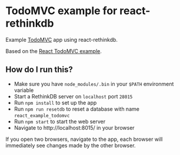 # TodoMVC example for react-rethinkdb

Example [TodoMVC](http://todomvc.com/) app using react-rethinkdb.

Based on the [React TodoMVC example](http://todomvc.com/examples/react/).

## How do I run this?

* Make sure you have `node_modules/.bin` in your `$PATH` environment variable
* Start a RethinkDB server on `localhost` port `28015`
* Run `npm install` to set up the app
* Run `npm run resetdb` to reset a database with name `react_example_todomvc`
* Run `npm start` to start the web server
* Navigate to http://localhost:8015/ in your browser

If you open two browsers, navigate to the app, each browser will immediately
see changes made by the other browser.
